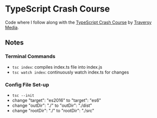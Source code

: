# TypeScript Crash Course
Code where I follow along with the [TypeScript Crash Course](https://www.youtube.com/watch?v=BCg4U1FzODs&t=1648s&ab_channel=TraversyMedia) by [Traversy Media](https://www.youtube.com/channel/UC29ju8bIPH5as8OGnQzwJyA).

## Notes

### Terminal Commands
- `tsc index`: compiles index.ts file into index.js
- `tsc watch index`: continuously watch index.ts for changes

### Config File Set-up
- `tsc --init`
- change "target": "es2016" to "target": "es6"
- change "outDir": "./" to "outDir": "./dist"
- change "rootDir": "./" to "rootDir": "./src"
